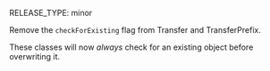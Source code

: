 RELEASE_TYPE: minor

Remove the `checkForExisting` flag from Transfer and TransferPrefix.

These classes will now *always* check for an existing object before overwriting it.